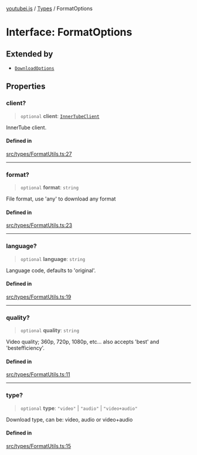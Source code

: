 [youtubei.js](../../../README.md) / [Types](../README.md) / FormatOptions

# Interface: FormatOptions

## Extended by

- [`DownloadOptions`](DownloadOptions.md)

## Properties

### client?

> `optional` **client**: [`InnerTubeClient`](../type-aliases/InnerTubeClient.md)

InnerTube client.

#### Defined in

[src/types/FormatUtils.ts:27](https://github.com/LuanRT/YouTube.js/blob/e54e499ff553dab51e6d9d1aebc090b50fec29ba/src/types/FormatUtils.ts#L27)

***

### format?

> `optional` **format**: `string`

File format, use 'any' to download any format

#### Defined in

[src/types/FormatUtils.ts:23](https://github.com/LuanRT/YouTube.js/blob/e54e499ff553dab51e6d9d1aebc090b50fec29ba/src/types/FormatUtils.ts#L23)

***

### language?

> `optional` **language**: `string`

Language code, defaults to 'original'.

#### Defined in

[src/types/FormatUtils.ts:19](https://github.com/LuanRT/YouTube.js/blob/e54e499ff553dab51e6d9d1aebc090b50fec29ba/src/types/FormatUtils.ts#L19)

***

### quality?

> `optional` **quality**: `string`

Video quality; 360p, 720p, 1080p, etc... also accepts 'best' and 'bestefficiency'.

#### Defined in

[src/types/FormatUtils.ts:11](https://github.com/LuanRT/YouTube.js/blob/e54e499ff553dab51e6d9d1aebc090b50fec29ba/src/types/FormatUtils.ts#L11)

***

### type?

> `optional` **type**: `"video"` \| `"audio"` \| `"video+audio"`

Download type, can be: video, audio or video+audio

#### Defined in

[src/types/FormatUtils.ts:15](https://github.com/LuanRT/YouTube.js/blob/e54e499ff553dab51e6d9d1aebc090b50fec29ba/src/types/FormatUtils.ts#L15)
